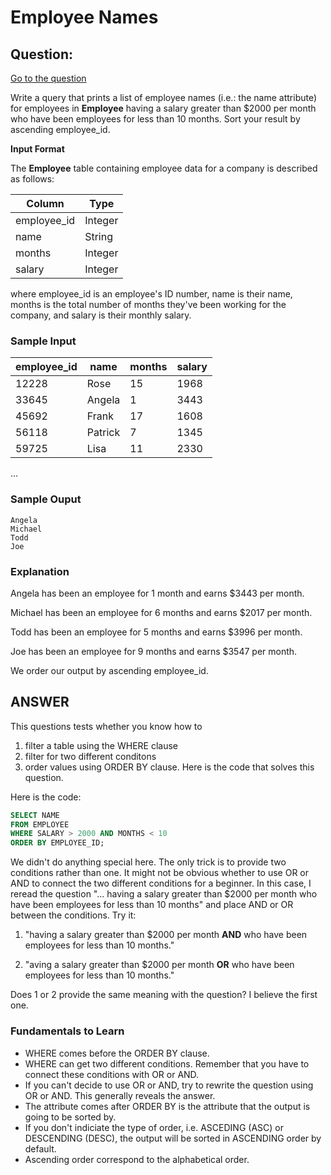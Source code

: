 # Employee Names

## Question:

[Go to the question](https://www.hackerrank.com/challenges/salary-of-employees/problem?isFullScreen=true)

Write a query that prints a list of employee names (i.e.: the name attribute) for employees in **Employee** having a salary greater than $2000 per month who have been employees for less than 10 months. Sort your result by ascending employee_id.

**Input Format**

The **Employee** table containing employee data for a company is described as follows:

| Column | Type |
| --- | --- |
| employee_id | Integer |
| name | String |
| months | Integer |
| salary | Integer |

where employee_id is an employee's ID number, name is their name, months is the total number of months they've been working for the company, and salary is their monthly salary.

### Sample Input

| employee_id | name | months | salary |
| --- | --- | --- | --- |
| 12228 | Rose | 15 | 1968 |
| 33645 | Angela | 1 | 3443 |
| 45692 | Frank | 17 | 1608 |
| 56118 | Patrick | 7 | 1345 |
| 59725 | Lisa | 11 | 2330 |
...

### Sample Ouput

```
Angela
Michael
Todd
Joe
```

### Explanation

Angela has been an employee for 1 month and earns $3443 per month.

Michael has been an employee for 6 months and earns $2017 per month.

Todd has been an employee for 5 months and earns $3996 per month.

Joe has been an employee for 9 months and earns $3547 per month.

We order our output by ascending employee_id.

## ANSWER

This questions tests whether you know how to 

1. filter a table using the WHERE clause
2. filter for two different conditons
3. order values using ORDER BY clause. Here is the code that solves this question.

Here is the code: 

```sql
SELECT NAME
FROM EMPLOYEE
WHERE SALARY > 2000 AND MONTHS < 10
ORDER BY EMPLOYEE_ID;
```

We didn't do anything special here. The only trick is to provide two conditions rather than one. It might not be obvious whether to use OR or AND to connect the two different conditions for a beginner. In this case, I reread the question "... having a salary greater than $2000 per month who have been employees for less than 10 months" and place AND or OR between the conditions. Try it:

1. "having a salary greater than $2000 per month **AND** who have been employees for less than 10 months."

2. "aving a salary greater than $2000 per month **OR** who have been employees for less than 10 months."

Does 1 or 2 provide the same meaning with the question? I believe the first one. 

### Fundamentals to Learn

- WHERE comes before the ORDER BY clause.
- WHERE can get two different conditions. Remember that you have to connect these conditions with OR or AND.
- If you can't decide to use OR or AND, try to rewrite the question using OR or AND. This generally reveals the answer.
- The attribute comes after ORDER BY is the attribute that the output is going to be sorted by.
- If you don't indiciate the type of order, i.e. ASCEDING (ASC) or DESCENDING (DESC), the output will be sorted in ASCENDING order by default.
- Ascending order correspond to the alphabetical order.